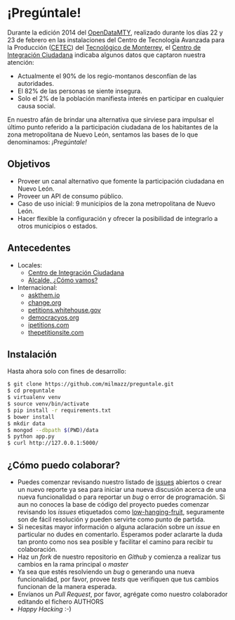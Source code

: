 ¡Pregúntale!
============

Durante la edición 2014 del [OpenDataMTY][], realizado durante los días 22 y 23
de febrero en las instalaciones del Centro de Tecnología Avanzada para la
Producción ([CETEC][]) del [Tecnológico de Monterrey][ITESM], el  [Centro de
Integración Ciudadana][CIC] indicaba algunos datos que captaron nuestra
atención:

- Actualmente el 90% de los regio-montanos desconfían de las autoridades.
- El 82% de las personas se siente insegura.
- Solo el 2% de la población manifiesta interés en participar en cualquier
causa social.

En nuestro afán de brindar una alternativa que sirviese para impulsar el último
punto referido a la participación ciudadana de los habitantes de la zona
metropolitana de Nuevo León, sentamos las bases de lo que denominamos:
*¡Pregúntale!*

Objetivos
---------

 - Proveer un canal alternativo que fomente la participación ciudadana en Nuevo
 León.
 - Proveer un API de consumo público.
 - Caso de uso inicial: 9 municipios de la zona metropolitana de Nuevo León.
 - Hacer flexible la configuración y ofrecer la posibilidad de integrarlo a
otros municipios o estados.

Antecedentes
------------

* Locales:
	- [Centro de Integración Ciudadana][CIC]
	- [Alcalde, ¿Cómo vamos?](http://comovamosnl.org/)
* Internacional:
	- [askthem.io](http://askthem.io)
	- [change.org](http://change.org)
	- [petitions.whitehouse.gov](http://petitions.whitehouse.gov)
	- [democracyos.org](http://democracyos.org)
	- [ipetitions.com](http://ipetitions.com)
	- [thepetitionsite.com](http://thepetitionsite.com)

Instalación
-----------

Hasta ahora solo con fines de desarrollo:

```bash
$ git clone https://github.com/milmazz/preguntale.git
$ cd preguntale
$ virtualenv venv
$ source venv/bin/activate
$ pip install -r requirements.txt
$ bower install
$ mkdir data
$ mongod --dbpath $(PWD)/data
$ python app.py
$ curl http://127.0.0.1:5000/
```

¿Cómo puedo colaborar?
----------------------

 - Puedes comenzar revisando nuestro listado de [issues][] abiertos o crear un
 nuevo reporte ya sea para iniciar una nueva discusión acerca de una nueva
 funcionalidad o para reportar un *bug* o error de programación. Si aun no
 conoces la base de código del proyecto puedes comenzar revisando los *issues*
 etiquetados como [low-hanging-fruit][], seguramente son de fácil resolución y
 pueden servirte como punto de partida.
 - Si necesitas mayor información o alguna aclaración sobre un *issue* en
 particular no dudes en comentarlo. Esperamos poder aclararte la duda tan pronto
 como nos sea posible y facilitar el camino para recibir tu colaboración.
 - Haz un *fork* de nuestro repositorio en *Github* y comienza a realizar tus
 cambios en la rama principal o *master*
 - Ya sea que estés resolviendo un *bug* o generando una nueva funcionalidad,
 por favor, provee *tests* que verifiquen que tus cambios funcionan de la manera
 esperada.
 - Envíanos un *Pull Request*, por favor, agrégate como nuestro colaborador
 editando el fichero AUTHORS
 - *Happy Hacking* :-)

[OpenDataMTY]: http://www.opendatamty.org/
[CETEC]: http://www.itesm.mx/wps/portal?WCM_GLOBAL_CONTEXT=/migration/MTY2/Monterrey/Acerca+del+campus/Vis_tanos/Instalaciones/CETEC
[ITESM]: http://www.itesm.mx/
[CIC]: http://cic.mx
[issues]: https://github.com/milmazz/preguntale/issues
[low-hanging-fruit]: https://github.com/milmazz/preguntale/issues?labels=low-hanging-fruit&page=1&state=open